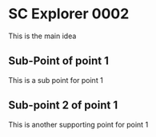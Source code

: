 # SC Explorer 0002

This is the main idea

## Sub-Point of point 1

This is a sub point for point 1
## Sub-point 2 of point 1
This is another supporting point for point 1
